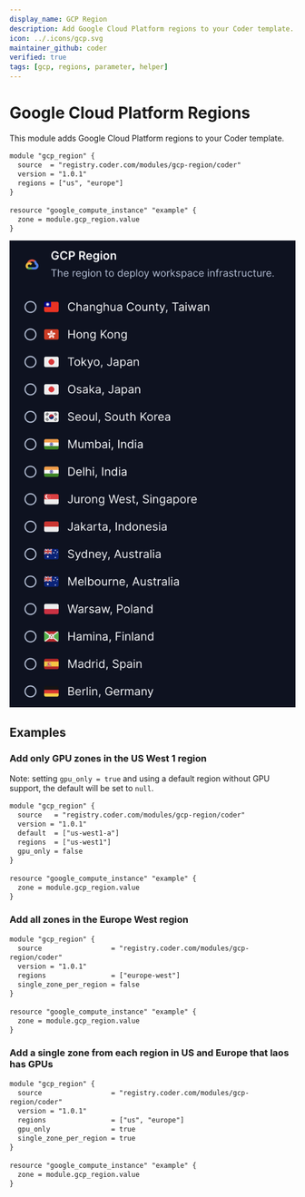 ```yaml
---
display_name: GCP Region
description: Add Google Cloud Platform regions to your Coder template.
icon: ../.icons/gcp.svg
maintainer_github: coder
verified: true
tags: [gcp, regions, parameter, helper]
---
```


# Google Cloud Platform Regions

This module adds Google Cloud Platform regions to your Coder template.

```hcl
module "gcp_region" {
  source  = "registry.coder.com/modules/gcp-region/coder"
  version = "1.0.1"
  regions = ["us", "europe"]
}

resource "google_compute_instance" "example" {
  zone = module.gcp_region.value
}
```

![GCP Regions](../.images/gcp-regions.png)

## Examples

### Add only GPU zones in the US West 1 region

Note: setting `gpu_only = true` and using a default region without GPU support, the default will be set to `null`.

```hcl
module "gcp_region" {
  source   = "registry.coder.com/modules/gcp-region/coder"
  version = "1.0.1"
  default  = ["us-west1-a"]
  regions  = ["us-west1"]
  gpu_only = false
}

resource "google_compute_instance" "example" {
  zone = module.gcp_region.value
}
```

### Add all zones in the Europe West region

```hcl
module "gcp_region" {
  source                 = "registry.coder.com/modules/gcp-region/coder"
  version = "1.0.1"
  regions                = ["europe-west"]
  single_zone_per_region = false
}

resource "google_compute_instance" "example" {
  zone = module.gcp_region.value
}
```

### Add a single zone from each region in US and Europe that laos has GPUs

```hcl
module "gcp_region" {
  source                 = "registry.coder.com/modules/gcp-region/coder"
  version = "1.0.1"
  regions                = ["us", "europe"]
  gpu_only               = true
  single_zone_per_region = true
}

resource "google_compute_instance" "example" {
  zone = module.gcp_region.value
}
```
